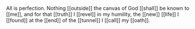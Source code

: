 All is perfection. Nothing [[outside]] the canvas of God [[shall]] be known to [[me]], and for that [[truth]] I [[revel]] in my humility, the [[new]] [[life]] I [[found]] at the [[end]] of the [[tunnel]] I [[call]] my [[oath]]. 